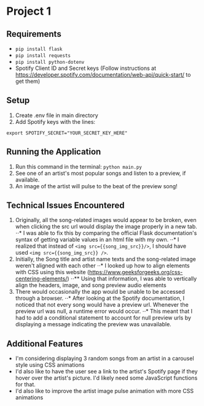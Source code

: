 # Project 1

## Requirements
* `pip install flask`
* `pip install requests`
* `pip install python-dotenv`
* Spotify Client ID and Secret keys (Follow instructions at https://developer.spotify.com/documentation/web-api/quick-start/ to get them)

## Setup
1. Create .env file in main directory
2. Add Spotify keys with the lines:
```export SPOTIFTY_ID="YOUR_CLIENT_ID_HERE" 
export SPOTIFY_SECRET="YOUR_SECRET_KEY_HERE"
```
   
## Running the Application
1. Run this command in the terminal: `python main.py`
2. See one of an artist's most popular songs and listen to a preview, if available.
3. An image of the artist will pulse to the beat of the preview song!

## Technical Issues Encountered
1. Originally, all the song-related images would appear to be broken, even when clicking the src url would display the image properly in a new tab.
⋅⋅* I was able to fix this by comparing the official Flask documentation's syntax of getting variable values in an html file with my own.
⋅⋅* I realized that instead of `<img src={{song_img_src}}/>`, I should have used `<img src={{song_img_src}} />`.
2. Initially, the Song title and artist name texts and the song-related image weren't aligned with each other
⋅⋅* I looked up how to align elements with CSS using this website (https://www.geeksforgeeks.org/css-centering-elements/)
⋅⋅** Using that information, I was able to vertically align the headers, image, and song preview audio elements
3. There would occasionally the app would be unable to be accessed through a browser.
⋅⋅* After looking at the Spotify documentation, I noticed that not every song would have a preview url. Whenever the preview url was null, a runtime error would occur.
⋅⋅* This meant that I had to add a conditional statement to account for null preview urls by displaying a message indicating the preview was unavailable.

## Additional Features
* I'm considering displaying 3 random songs from an artist in a carousel style using CSS animations
* I'd also like to have the user see a link to the artist's Spotify page if they hover over the artist's picture. I'd likely need some JavaScript functions for that.
* I'd also like to improve the artist image pulse animation with more CSS animations